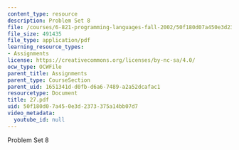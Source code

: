 ```yaml
---
content_type: resource
description: Problem Set 8
file: /courses/6-821-programming-languages-fall-2002/50f180d07a450e3d2373375a14bb07d7_27.pdf
file_size: 491435
file_type: application/pdf
learning_resource_types:
- Assignments
license: https://creativecommons.org/licenses/by-nc-sa/4.0/
ocw_type: OCWFile
parent_title: Assignments
parent_type: CourseSection
parent_uid: 1651341d-d0fb-d6a6-7489-a2a52dcafac1
resourcetype: Document
title: 27.pdf
uid: 50f180d0-7a45-0e3d-2373-375a14bb07d7
video_metadata:
  youtube_id: null
---
```

Problem Set 8